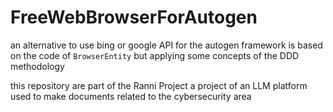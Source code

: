 # FreeWebBrowserForAutogen
an alternative to use bing or google API for the autogen framework is based on the code of `BrowserEntity` but applying some concepts of the DDD methodology 

this repository are part of the Ranni Project a project of an LLM platform used to make documents related to the cybersecurity area

